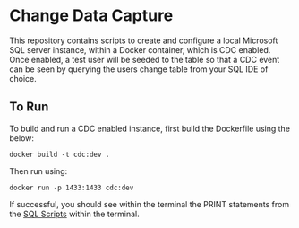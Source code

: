 # Change Data Capture
This repository contains scripts to create and configure a local Microsoft SQL server instance, within a Docker container, which is CDC enabled. Once enabled, a test user will be seeded to the table so that a CDC event can be seen by querying the users change table from your SQL IDE of choice.

## To Run

To build and run a CDC enabled instance, first build the Dockerfile using the below:

`docker build -t cdc:dev .`

Then run using:

`docker run -p 1433:1433 cdc:dev`

If successful, you should see within the terminal the PRINT statements from the [SQL Scripts](./MSSQL/) within the terminal.
